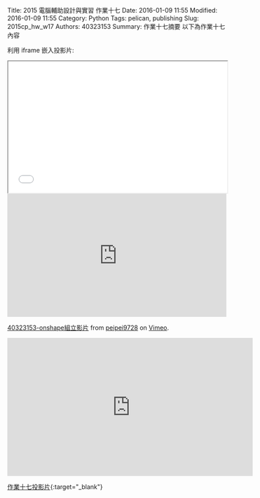 Title: 2015 電腦輔助設計與實習 作業十七
Date: 2016-01-09 11:55
Modified: 2016-01-09 11:55
Category: Python
Tags: pelican, publishing
Slug: 2015cp_hw_w17
Authors: 40323153
Summary: 作業十七摘要
以下為作業十七內容

利用 iframe 嵌入投影片:

<iframe src="simplest17.html" width="500" height="300"></iframe>
<iframe src="https://player.vimeo.com/video/151209411" width="500" height="281" frameborder="0" webkitallowfullscreen mozallowfullscreen allowfullscreen></iframe>
<p><a href="https://vimeo.com/151209411">40323153-onshape組立影片</a> from <a href="https://vimeo.com/user32614963">peipei9728</a> on <a href="https://vimeo.com">Vimeo</a>.</p>
<iframe width="560" height="315" src="https://www.youtube.com/embed/5-kzG6XvEpc" frameborder="0" allowfullscreen></iframe>

[作業十七投影片](simplest17.html){:target="_blank"}

